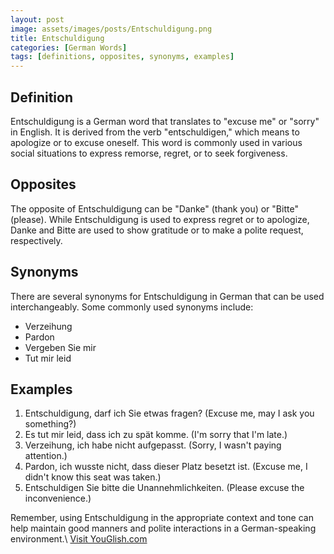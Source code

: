 ```yaml
---
layout: post
image: assets/images/posts/Entschuldigung.png
title: Entschuldigung
categories: [German Words]
tags: [definitions, opposites, synonyms, examples]
---
```


## Definition

Entschuldigung is a German word that translates to "excuse me" or "sorry" in English. It is derived from the verb "entschuldigen," which means to apologize or to excuse oneself. This word is commonly used in various social situations to express remorse, regret, or to seek forgiveness.

## Opposites

The opposite of Entschuldigung can be "Danke" (thank you) or "Bitte" (please). While Entschuldigung is used to express regret or to apologize, Danke and Bitte are used to show gratitude or to make a polite request, respectively.

## Synonyms

There are several synonyms for Entschuldigung in German that can be used interchangeably. Some commonly used synonyms include:

- Verzeihung
- Pardon
- Vergeben Sie mir
- Tut mir leid

## Examples

1. Entschuldigung, darf ich Sie etwas fragen? (Excuse me, may I ask you something?)
2. Es tut mir leid, dass ich zu spät komme. (I'm sorry that I'm late.)
3. Verzeihung, ich habe nicht aufgepasst. (Sorry, I wasn't paying attention.)
4. Pardon, ich wusste nicht, dass dieser Platz besetzt ist. (Excuse me, I didn't know this seat was taken.)
5. Entschuldigen Sie bitte die Unannehmlichkeiten. (Please excuse the inconvenience.)

Remember, using Entschuldigung in the appropriate context and tone can help maintain good manners and polite interactions in a German-speaking environment.\ <a id="yg-widget-0" class="youglish-widget" data-query="Entschuldigung" data-lang="german" data-components="8412" data-auto-start="0" data-bkg-color="theme_light" data-title="How%20to%20pronounce%20Entschuldigung%20in%20German"  rel="nofollow" href="https://youglish.com">Visit YouGlish.com</a><script async src="https://youglish.com/public/emb/widget.js" charset="utf-8"></script>